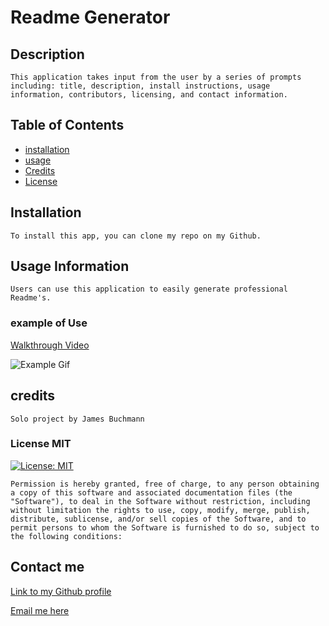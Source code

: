 
# Readme Generator
## Description
    This application takes input from the user by a series of prompts including: title, description, install instructions, usage information, contributors, licensing, and contact information.
## Table of Contents
- [installation](#installation)
- [usage](#usage)
- [Credits](#credits)
- [License](#license)

## Installation
    To install this app, you can clone my repo on my Github.
## Usage Information
    Users can use this application to easily generate professional Readme's.
### example of Use
[Walkthrough Video](https://www.youtube.com/watch?v=1utfvSfVpcs)



![Example Gif](https://media.giphy.com/media/ylzsghkzewGwUodGiJ/giphy.gif)

## credits
    Solo project by James Buchmann
### License MIT
[![License: MIT](https://img.shields.io/badge/License-MIT-yellow.svg)](https://opensource.org/licenses/MIT)

    Permission is hereby granted, free of charge, to any person obtaining a copy of this software and associated documentation files (the "Software"), to deal in the Software without restriction, including without limitation the rights to use, copy, modify, merge, publish, distribute, sublicense, and/or sell copies of the Software, and to permit persons to whom the Software is furnished to do so, subject to the following conditions:
## Contact me
   [Link to my Github profile](https://github.com/jbuck123)

   [Email me here](mailto:admin@cloudhadoop.com)
